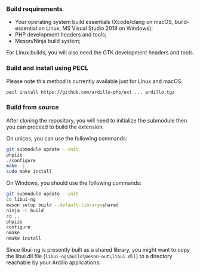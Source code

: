 ### Build requirements

- Your operating system build essentials (Xcode/clang on macOS, build-essential on Linux, MS Visual Studio 2019 on Windows);
- PHP development headers and tools;
- Meson/Ninja build system;

For Linux builds, you will also need the GTK development headers and tools.

### Build and install using PECL

Please note this method is currently available just for Linux and macOS.

```sh
pecl install https://github.com/ardillo-php/ext ... ardillo.tgz
```

### Build from source

After cloning the repository, you will need to initialize the submodule then you can proceed to build the extension.

On unices, you can use the following commands:

```sh
git submodule update --init
phpize
./configure
make -j
sudo make install
```

On Windows, you should use the following commands:

```sh
git submodule update --init
cd libui-ng
meson setup build --default-library=shared
ninja -C build
cd ..
phpize
configure
nmake
nmake install
```

Since libui-ng is presently built as a shared library, you might want to copy the libui.dll file (`libui-ng\build\meson-out\libui.dll`) to a directory reachable by your Ardillo applications.
